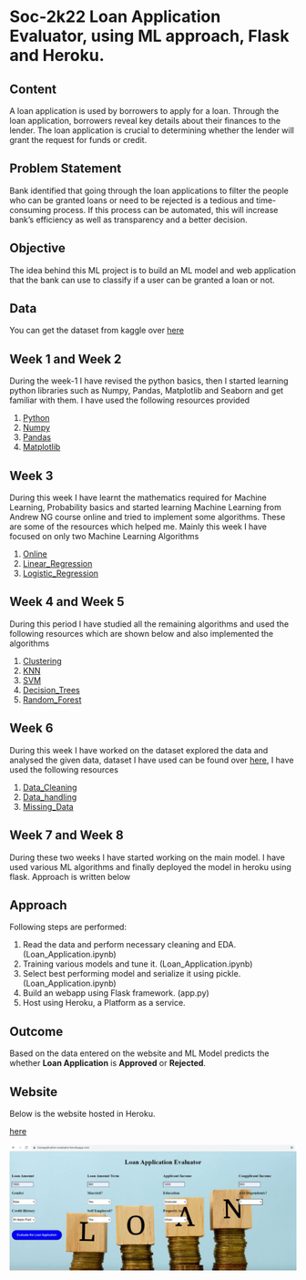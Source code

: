 # Soc-2k22 Loan Application Evaluator, using ML approach, Flask and Heroku.

## Content
A loan application is used by borrowers to apply for a loan. Through the loan application, borrowers reveal key details about their finances to the lender. The loan application is crucial to determining whether the lender will grant the request for funds or credit.

## Problem Statement
Bank identified that going through the loan applications to filter the people who can be granted loans or need to be rejected is a tedious and time-consuming process. If this process can be automated, this will increase bank’s efficiency as well as transparency and a better decision.

## Objective
The idea behind this ML project is to build an ML model and web application that the bank can use to classify if a user can be granted a loan or not.


## Data
You can get the dataset from kaggle over [here](https://www.kaggle.com/datasets/altruistdelhite04/loan-prediction-problem-dataset)

## Week 1 and Week 2

During the week-1 I have revised the python basics, then I started
learning python libraries such as Numpy, Pandas, Matplotlib and Seaborn and get familiar with them. I have used the following resources provided 
1. [Python](https://youtube.com/playlist?list=PLsyeobzWxl7poL9JTVyndKe62ieoN-MZ3)
2. [Numpy](https://youtu.be/93uKo-F9SSo)
3. [Pandas](https://youtu.be/V620hYtbD6s)
4. [Matplotlib](https://youtu.be/rLVNEzPf8fU)

## Week 3 

During this week I have learnt the mathematics required for Machine Learning, Probability basics and started learning Machine Learning from Andrew NG course online and tried to implement some algorithms. These are some of the resources which helped me. Mainly this week I have focused on only two Machine Learning Algorithms 
1. [Online](https://www.coursera.org/learn/machine-learning?utm_source=gg&utm_medium=sem&utm_campaign=94-BrandedSearch-IN&utm_content=B2C&campaignid=1776545273&adgroupid=69298819109&device=c&keyword=coursera%20machine%20learning%20course&matchtype=b&network=g&devicemodel=&adpostion=&creativeid=346568280203&hide_mobile_promo&gclid=Cj0KCQjw0JiXBhCFARIsAOSAKqDdKdD2v7MRYoAy8iB7kTpcwZTKvgUH1XBmPnjaDGTs5SoPojLdATEaAhnpEALw_wcB)
2. [Linear_Regression](https://www.youtube.com/watch?v=NUXdtN1W1FE)
3. [Logistic_Regression](https://www.youtube.com/watch?v=VCJdg7YBbAQ)


## Week 4 and Week 5
During this period I have studied all the remaining algorithms and used the following resources which are shown below and also implemented the algorithms 

1. [Clustering](https://www.youtube.com/watch?v=Xvwt7y2jf5E)
2. [KNN](https://www.youtube.com/watch?v=4HKqjENq9OU)
3. [SVM](https://www.youtube.com/watch?v=TtKF996oEl8)
4. [Decision_Trees](https://www.youtube.com/watch?v=RmajweUFKvM)
5. [Random_Forest](https://www.youtube.com/watch?v=eM4uJ6XGnSM)

## Week 6
During this week I have worked on the dataset explored the data and analysed the given data, dataset I have used can be found over [here](https://www.kaggle.com/datasets/altruistdelhite04/loan-prediction-problem-dataset), I have used the following resources 
1. [Data_Cleaning](https://www.kaggle.com/learn/data-cleaning)
2. [Data_handling](https://towardsdatascience.com/data-cleaning-in-python-the-ultimate-guide-2020-c63b88bf0a0d)
3. [Missing_Data](https://towardsdatascience.com/7-ways-to-handle-missing-values-in-machine-learning-1a6326adf79e)

## Week 7 and Week 8 

During these two weeks I have started working on the main model. I have used various ML algorithms and finally deployed the model in heroku using flask. Approach is written below 

## Approach
Following steps are performed:
1. Read the data and perform necessary cleaning and EDA. (Loan_Application.ipynb)
2. Training various models and tune it. (Loan_Application.ipynb)
3. Select best performing model and serialize it using pickle. (Loan_Application.ipynb)
4. Build an webapp using Flask framework. (app.py)
5. Host using Heroku, a Platform as a service.

## Outcome
Based on the data entered on the website and ML Model predicts the whether **Loan Application** is **Approved** or **Rejected**.

## Website

Below is the website hosted in Heroku.

[here](https://loanapplication-evaluator.herokuapp.com/)


<p align="center">
  <img src="images/website.JPG">
</p>


